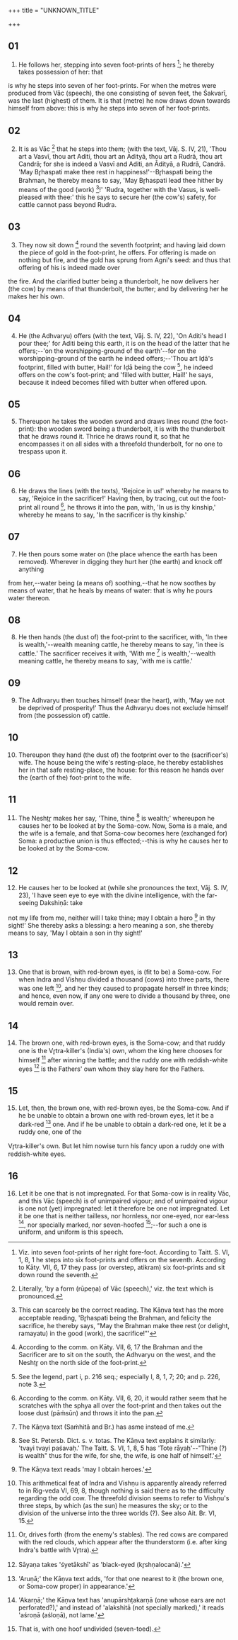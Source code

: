 +++
title = "UNKNOWN_TITLE"

+++


## 01
1. He follows her, stepping into seven foot-prints of hers [^fn_157]; he thereby takes possession of her: that

[^fn_157]: Viz. into seven foot-prints of her right fore-foot. According to  Taitt. S. VI, 1, 8, 1 he steps into six foot-prints and offers on the seventh. According to Kāty. VII, 6, 17 they pass (or overstep, atikram) six foot-prints and sit down round the seventh.

is why he steps into seven of her foot-prints. For when the metres were produced from Vāc (speech), the one consisting of seven feet, the Śakvarī, was the last (highest) of them. It is that (metre) he now draws down towards himself from above: this is why he steps into seven of her foot-prints.

## 02
2. It is as Vāc [^fn_158] that he steps into them; (with the text, Vāj. S. IV, 21), 'Thou art a Vasvī, thou art Aditi, thou art an Ādityā, thou art a Rudrā, thou art Candrā; for she is indeed a Vasvī and Aditi, an Ādityā, a Rudrā, Candrā. 'May Br̥haspati make thee rest in happiness!'--Br̥haspati being the Brahman, he thereby means to say, 'May Br̥haspati lead thee hither by means of the good (work) [^fn_159]!' 'Rudra, together with the Vasus, is well-pleased with thee:' this he says to secure her (the cow's) safety, for cattle cannot pass beyond Rudra.

[^fn_158]: Literally, 'by a form (rūpeṇa) of Vāc (speech),' viz. the text which is pronounced.

[^fn_159]: This can scarcely be the correct reading. The Kāṇva text has the more acceptable reading, 'Br̥haspati being the Brahman, and felicity the sacrifice, he thereby says, "May the Brahman make thee rest (or delight, ramayatu) in the good (work), the sacrifice!"'

## 03
3. They now sit down [^fn_160] round the seventh footprint; and having laid down the piece of gold in the foot-print, he offers. For offering is made on nothing but fire, and the gold has sprung from Agni's seed: and thus that offering of his is indeed made over

[^fn_160]: According to the comm. on Kāty. VII, 6, 17 the Brahman and the Sacrificer are to sit on the south, the Adhvaryu on the west, and the Neshṭr̥ on the north side of the foot-print.

the fire. And the clarified butter being a thunderbolt, he now delivers her (the cow) by means of that thunderbolt, the butter; and by delivering her he makes her his own.

## 04
4. He (the Adhvaryu) offers (with the text, Vāj. S. IV, 22), 'On Aditi's head I pour thee;' for Aditi being this earth, it is on the head of the latter that he offers;--'on the worshipping-ground of the earth'--for on the worshipping-ground of the earth he indeed offers;--'Thou art Iḍā's footprint, filled with butter, Hail!' for Iḍā being the cow [^fn_161], he indeed offers on the cow's foot-print; and 'filled with butter, Hail!' he says, because it indeed becomes filled with butter when offered upon.

[^fn_161]: See the legend, part i, p. 216 seq.; especially I, 8, 1, 7; 20; and p. 226, note 3.

## 05
5. Thereupon he takes the wooden sword and draws lines round (the foot-print): the wooden sword being a thunderbolt, it is with the thunderbolt that he draws round it. Thrice he draws round it, so that he encompasses it on all sides with a threefold thunderbolt, for no one to trespass upon it.

## 06
6. He draws the lines (with the texts), 'Rejoice in us!' whereby he means to say, 'Rejoice in the sacrificer!' Having then, by tracing, cut out the foot-print all round [^fn_162], he throws it into the pan, with, 'In us is thy kinship,' whereby he means to say, 'In the sacrificer is thy kinship.'

[^fn_162]: According to the comm. on Kāty. VII, 6, 20, it would rather seem that he scratches with the sphya all over the foot-print and then takes out the loose dust (pāṁsūn) and throws it into the pan.

## 07
7. He then pours some water on (the place whence the earth has been removed). Wherever in digging they hurt her (the earth) and knock off anything

from her,--water being (a means of) soothing,--that he now soothes by means of water, that he heals by means of water: that is why he pours water thereon.

## 08
8. He then hands (the dust of) the foot-print to the sacrificer, with, 'In thee is wealth,'--wealth meaning cattle, he thereby means to say, 'in thee is cattle.' The sacrificer receives it with, 'With me [^fn_163] is wealth,'--wealth meaning cattle, he thereby means to say, 'with me is cattle.'

[^fn_163]: The Kāṇva text (Saṁhitā and Br.) has asme instead of me.

## 09
9. The Adhvaryu then touches himself (near the heart), with, 'May we not be deprived of prosperity!' Thus the Adhvaryu does not exclude himself from (the possession of) cattle.

## 10
10. Thereupon they hand (the dust of) the footprint over to the (sacrificer's) wife. The house being the wife's resting-place, he thereby establishes her in that safe resting-place, the house: for this reason he hands over the (earth of the) foot-print to the wife.

## 11
11. The Neshṭr̥ makes her say, 'Thine, thine [^fn_164] is wealth;' whereupon he causes her to be looked at by the Soma-cow. Now, Soma is a male, and the wife is a female, and that Soma-cow becomes here (exchanged for) Soma: a productive union is thus effected;--this is why he causes her to be looked at by the Soma-cow.

[^fn_164]: See St. Petersb. Dict. s. v. totas. The Kāṇva text explains it similarly: 'tvayi tvayi paśavaḥ.' The Taitt. S. VI, 1, 8, 5 has 'Tote rāyaḥ'--"Thine (?) is wealth" thus for the wife, for she, the wife, is one half of himself.'

## 12
12. He causes her to be looked at (while she pronounces the text, Vāj. S. IV, 23), 'I have seen eye to eye with the divine intelligence, with the far-seeing Dakshiṇā: take

not my life from me, neither will I take thine; may I obtain a hero [^fn_165] in thy sight!' She thereby asks a blessing: a hero meaning a son, she thereby means to say, 'May I obtain a son in thy sight!'

[^fn_165]: The Kāṇva text reads 'may I obtain heroes.'

## 13
13. One that is brown, with red-brown eyes, is (fit to be) a Soma-cow. For when Indra and Vishṇu divided a thousand (cows) into three parts, there was one left [^fn_166], and her they caused to propagate herself in three kinds; and hence, even now, if any one were to divide a thousand by three, one would remain over.

[^fn_166]: This arithmetical feat of Indra and Vishṇu is apparently already referred to in Rig-veda VI, 69, 8, though nothing is said there as to the difficulty regarding the odd cow. The threefold division seems to refer to Vishṇu's three steps, by which (as the sun) he measures the sky; or to the division of the universe into the three worlds (?). See also Ait. Br. VI, 15.

## 14
14. The brown one, with red-brown eyes, is the Soma-cow; and that ruddy one is the Vr̥tra-killer's (India's) own, whom the king here chooses for himself [^fn_167] after winning the battle; and the ruddy one with reddish-white eyes [^fn_168] is the Fathers' own whom they slay here for the Fathers.

[^fn_167]: Or, drives forth (from the enemy's stables). The red cows are compared with the red clouds, which appear after the thunderstorm (i.e. after king Indra's battle with Vr̥tra).

[^fn_168]: Sāyaṇa takes 'śyetākshī' as 'black-eyed (kr̥shṇalocanā).'

## 15
15. Let, then, the brown one, with red-brown eyes, be the Soma-cow. And if he be unable to obtain a brown one with red-brown eyes, let it be a dark-red [^fn_169] one. And if he be unable to obtain a dark-red one, let it be a ruddy one, one of the

[^fn_169]: 'Aruṇā;' the Kāṇva text adds, 'for that one nearest to it (the brown one, or Soma-cow proper) in appearance.'

 Vr̥tra-killer's own. But let him nowise turn his fancy upon a ruddy one with reddish-white eyes.

## 16
16. Let it be one that is not impregnated. For that Soma-cow is in reality Vāc, and this Vāc (speech) is of unimpaired vigour; and of unimpaired vigour is one not (yet) impregnated: let it therefore be one not impregnated. Let it be one that is neither tailless, nor hornless, nor one-eyed, nor ear-less [^fn_170], nor specially marked, nor seven-hoofed [^fn_171];--for such a one is uniform, and uniform is this speech.

[^fn_170]: 'Akarṇā;' the Kāṇva text has 'anupārshṭakarṇā (one whose ears are not perforated?),' and instead of 'alakshitā (not specially marked),' it reads 'aśroṇā (aśloṇā), not lame.'

[^fn_171]: That is, with one hoof undivided (seven-toed).

